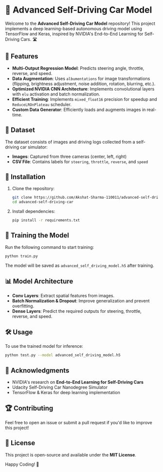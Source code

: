 # 🚗 Advanced Self-Driving Car Model

Welcome to the **Advanced Self-Driving Car Model** repository! This project implements a deep learning-based autonomous driving model using TensorFlow and Keras, inspired by NVIDIA's End-to-End Learning for Self-Driving Cars. 🛣️

## 📌 Features
- **Multi-Output Regression Model**: Predicts steering angle, throttle, reverse, and speed.
- **Data Augmentation**: Uses `albumentations` for image transformations (flipping, brightness adjustment, noise addition, rotation, blurring, etc.).
- **Optimized NVIDIA CNN Architecture**: Implements convolutional layers with `elu` activation and batch normalization.
- **Efficient Training**: Implements `mixed_float16` precision for speedup and `ReduceLROnPlateau` scheduler.
- **Custom Data Generator**: Efficiently loads and augments images in real-time.

## 📂 Dataset
The dataset consists of images and driving logs collected from a self-driving car simulator:
- **Images**: Captured from three cameras (center, left, right)
- **CSV File**: Contains labels for `steering`, `throttle`, `reverse`, and `speed`

## 🔧 Installation
1. Clone the repository:
   ```bash
   git clone https://github.com/Akshat-Sharma-110011/advanced-self-driving-car.git
   cd advanced-self-driving-car
   ```
2. Install dependencies:
   ```bash
   pip install -r requirements.txt
   ```

## 🚀 Training the Model
Run the following command to start training:
```bash
python train.py
```
The model will be saved as `advanced_self_driving_model.h5` after training.

## 📊 Model Architecture
- **Conv Layers**: Extract spatial features from images.
- **Batch Normalization & Dropout**: Improve generalization and prevent overfitting.
- **Dense Layers**: Predict the required outputs for steering, throttle, reverse, and speed.

## 🛠️ Usage
To use the trained model for inference:
```bash
python test.py --model advanced_self_driving_model.h5
```

## 📜 Acknowledgments
- NVIDIA's research on **End-to-End Learning for Self-Driving Cars**
- Udacity Self-Driving Car Nanodegree Simulator
- TensorFlow & Keras for deep learning implementation

## 🏆 Contributing
Feel free to open an issue or submit a pull request if you'd like to improve this project!

## 📜 License
This project is open-source and available under the **MIT License**.

Happy Coding! 🚀

